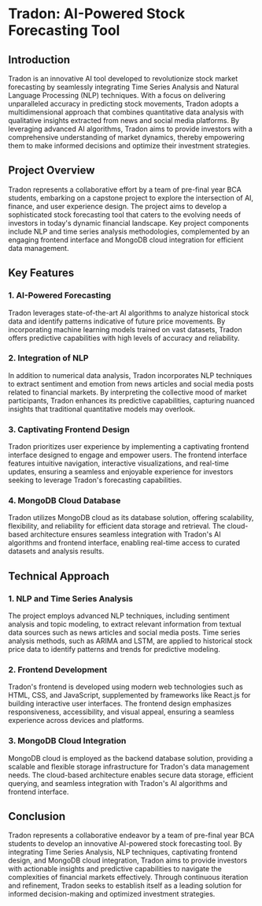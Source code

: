 # Tradon: AI-Powered Stock Forecasting Tool

## Introduction
Tradon is an innovative AI tool developed to revolutionize stock market forecasting by seamlessly integrating Time Series Analysis and Natural Language Processing (NLP) techniques. With a focus on delivering unparalleled accuracy in predicting stock movements, Tradon adopts a multidimensional approach that combines quantitative data analysis with qualitative insights extracted from news and social media platforms. By leveraging advanced AI algorithms, Tradon aims to provide investors with a comprehensive understanding of market dynamics, thereby empowering them to make informed decisions and optimize their investment strategies.

## Project Overview
Tradon represents a collaborative effort by a team of pre-final year BCA students, embarking on a capstone project to explore the intersection of AI, finance, and user experience design. The project aims to develop a sophisticated stock forecasting tool that caters to the evolving needs of investors in today's dynamic financial landscape. Key project components include NLP and time series analysis methodologies, complemented by an engaging frontend interface and MongoDB cloud integration for efficient data management.

## Key Features
### 1. AI-Powered Forecasting
Tradon leverages state-of-the-art AI algorithms to analyze historical stock data and identify patterns indicative of future price movements. By incorporating machine learning models trained on vast datasets, Tradon offers predictive capabilities with high levels of accuracy and reliability.

### 2. Integration of NLP
In addition to numerical data analysis, Tradon incorporates NLP techniques to extract sentiment and emotion from news articles and social media posts related to financial markets. By interpreting the collective mood of market participants, Tradon enhances its predictive capabilities, capturing nuanced insights that traditional quantitative models may overlook.

### 3. Captivating Frontend Design
Tradon prioritizes user experience by implementing a captivating frontend interface designed to engage and empower users. The frontend interface features intuitive navigation, interactive visualizations, and real-time updates, ensuring a seamless and enjoyable experience for investors seeking to leverage Tradon's forecasting capabilities.

### 4. MongoDB Cloud Database
Tradon utilizes MongoDB cloud as its database solution, offering scalability, flexibility, and reliability for efficient data storage and retrieval. The cloud-based architecture ensures seamless integration with Tradon's AI algorithms and frontend interface, enabling real-time access to curated datasets and analysis results.

## Technical Approach
### 1. NLP and Time Series Analysis
The project employs advanced NLP techniques, including sentiment analysis and topic modeling, to extract relevant information from textual data sources such as news articles and social media posts. Time series analysis methods, such as ARIMA and LSTM, are applied to historical stock price data to identify patterns and trends for predictive modeling.

### 2. Frontend Development
Tradon's frontend is developed using modern web technologies such as HTML, CSS, and JavaScript, supplemented by frameworks like React.js for building interactive user interfaces. The frontend design emphasizes responsiveness, accessibility, and visual appeal, ensuring a seamless experience across devices and platforms.

### 3. MongoDB Cloud Integration
MongoDB cloud is employed as the backend database solution, providing a scalable and flexible storage infrastructure for Tradon's data management needs. The cloud-based architecture enables secure data storage, efficient querying, and seamless integration with Tradon's AI algorithms and frontend interface.

## Conclusion
Tradon represents a collaborative endeavor by a team of pre-final year BCA students to develop an innovative AI-powered stock forecasting tool. By integrating Time Series Analysis, NLP techniques, captivating frontend design, and MongoDB cloud integration, Tradon aims to provide investors with actionable insights and predictive capabilities to navigate the complexities of financial markets effectively. Through continuous iteration and refinement, Tradon seeks to establish itself as a leading solution for informed decision-making and optimized investment strategies.
